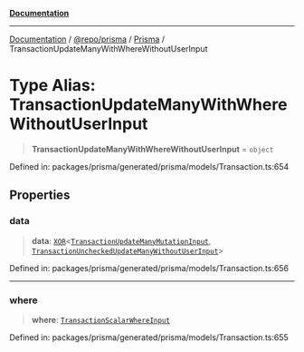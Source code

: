 [**Documentation**](../../../../../README.md)

***

[Documentation](../../../../../README.md) / [@repo/prisma](../../../README.md) / [Prisma](../README.md) / TransactionUpdateManyWithWhereWithoutUserInput

# Type Alias: TransactionUpdateManyWithWhereWithoutUserInput

> **TransactionUpdateManyWithWhereWithoutUserInput** = `object`

Defined in: packages/prisma/generated/prisma/models/Transaction.ts:654

## Properties

### data

> **data**: [`XOR`](XOR.md)\<[`TransactionUpdateManyMutationInput`](TransactionUpdateManyMutationInput.md), [`TransactionUncheckedUpdateManyWithoutUserInput`](TransactionUncheckedUpdateManyWithoutUserInput.md)\>

Defined in: packages/prisma/generated/prisma/models/Transaction.ts:656

***

### where

> **where**: [`TransactionScalarWhereInput`](TransactionScalarWhereInput.md)

Defined in: packages/prisma/generated/prisma/models/Transaction.ts:655
